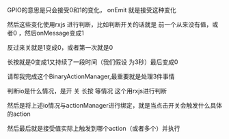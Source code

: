 GPIO的意思是只会接受0和1的变化， onEmit 就是接受这种变化

然后这些变化使用rxjs 进行判断，比如判断开关的话就是 前一个从来没有值，或者0 ，然后onMessage变成1

反过来关就是1变成0，或者第一次就是0

长按就是0变成1又持续了一段时间（我们假设 为3秒）最后变成0

请帮我完成这个BinaryActionManager,最重要就是处理3件事情

判断io是什么情况，是开 关 长按 等情况 这个用rxjs进行判断

然后是将上述io情况与actionManager进行绑定，就是当点击开关会触发什么具体的action

然后最后就是接受值实际上触发到哪个action（或者多个）并执行
